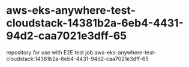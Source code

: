 # aws-eks-anywhere-test-cloudstack-14381b2a-6eb4-4431-94d2-caa7021e3dff-65
repository for use with E2E test job aws-eks-anywhere-test-cloudstack:14381b2a-6eb4-4431-94d2-caa7021e3dff-65
